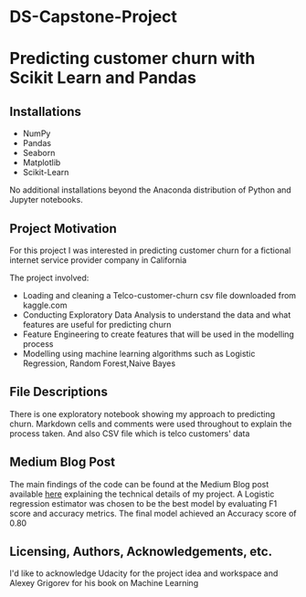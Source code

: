 # DS-Capstone-Project
# Predicting customer churn with Scikit Learn and Pandas
 

## Installations
 - NumPy
 - Pandas
 - Seaborn
 - Matplotlib
 - Scikit-Learn
 
 
No additional installations beyond the Anaconda distribution of Python and Jupyter notebooks.

## Project Motivation
For this project I was interested in predicting customer churn for a fictional internet service provider company in California 

The project involved:
 - Loading and cleaning a Telco-customer-churn csv file downloaded from kaggle.com
 - Conducting Exploratory Data Analysis to understand the data and what features are useful for predicting churn
 - Feature Engineering to create features that will be used in the modelling process
 - Modelling using machine learning algorithms such as Logistic Regression, Random Forest,Naive Bayes 

## File Descriptions
There is one exploratory notebook showing my approach to predicting churn. Markdown cells and comments were used throughout to explain the process taken.
And also CSV file which is telco customers' data

## Medium Blog Post 
The main findings of the code can be found at the Medium Blog post available [here](https://medium.com/@nmuthamgame/predict-churn-with-scikit-learn-and-pandas-47e298bfafc9) explaining the technical details of my project.
A Logistic regression estimator was chosen to be the best model by evaluating F1 score and accuracy metrics. The final model achieved an Accuracy score of 0.80 

## Licensing, Authors, Acknowledgements, etc.
I'd like to acknowledge Udacity for the project idea and workspace and Alexey Grigorev for his book on Machine Learning
